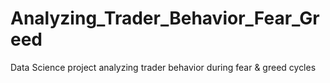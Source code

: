 # Analyzing_Trader_Behavior_Fear_Greed
Data Science project analyzing trader behavior during fear &amp; greed cycles
